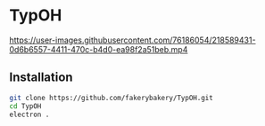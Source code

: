 # TypOH

https://user-images.githubusercontent.com/76186054/218589431-0d6b6557-4411-470c-b4d0-ea98f2a51beb.mp4

## Installation

```bash
git clone https://github.com/fakerybakery/TypOH.git
cd TypOH
electron .
```
